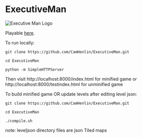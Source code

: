 # ExecutiveMan

![Executive Man Logo](https://raw.githubusercontent.com/CamHenlin/ExecutiveMan/master/images/execmanlogobig.png "executive man logo")

Playable [here](http://executive-man.com/).

To run locally:
```
git clone https://github.com/CamHenlin/ExecutiveMan.git

cd ExecutiveMan

python -m SimpleHTTPServer
```
Then visit http://localhost:8000/index.html for minified game or http://localhost:8000/testindex.html for unminified game

To build minified game OR update levels after editing level json:
```
git clone https://github.com/CamHenlin/ExecutiveMan.git

cd ExecutiveMan

./compile.sh
```

note: leveljson directory files are json Tiled maps
